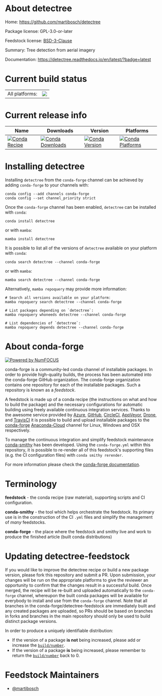About detectree
===============

Home: https://github.com/martibosch/detectree

Package license: GPL-3.0-or-later

Feedstock license: [BSD-3-Clause](https://github.com/conda-forge/detectree-feedstock/blob/main/LICENSE.txt)

Summary: Tree detection from aerial imagery

Documentation: https://detectree.readthedocs.io/en/latest/?badge=latest

Current build status
====================


<table><tr><td>All platforms:</td>
    <td>
      <a href="https://dev.azure.com/conda-forge/feedstock-builds/_build/latest?definitionId=13040&branchName=main">
        <img src="https://dev.azure.com/conda-forge/feedstock-builds/_apis/build/status/detectree-feedstock?branchName=main">
      </a>
    </td>
  </tr>
</table>

Current release info
====================

| Name | Downloads | Version | Platforms |
| --- | --- | --- | --- |
| [![Conda Recipe](https://img.shields.io/badge/recipe-detectree-green.svg)](https://anaconda.org/conda-forge/detectree) | [![Conda Downloads](https://img.shields.io/conda/dn/conda-forge/detectree.svg)](https://anaconda.org/conda-forge/detectree) | [![Conda Version](https://img.shields.io/conda/vn/conda-forge/detectree.svg)](https://anaconda.org/conda-forge/detectree) | [![Conda Platforms](https://img.shields.io/conda/pn/conda-forge/detectree.svg)](https://anaconda.org/conda-forge/detectree) |

Installing detectree
====================

Installing `detectree` from the `conda-forge` channel can be achieved by adding `conda-forge` to your channels with:

```
conda config --add channels conda-forge
conda config --set channel_priority strict
```

Once the `conda-forge` channel has been enabled, `detectree` can be installed with `conda`:

```
conda install detectree
```

or with `mamba`:

```
mamba install detectree
```

It is possible to list all of the versions of `detectree` available on your platform with `conda`:

```
conda search detectree --channel conda-forge
```

or with `mamba`:

```
mamba search detectree --channel conda-forge
```

Alternatively, `mamba repoquery` may provide more information:

```
# Search all versions available on your platform:
mamba repoquery search detectree --channel conda-forge

# List packages depending on `detectree`:
mamba repoquery whoneeds detectree --channel conda-forge

# List dependencies of `detectree`:
mamba repoquery depends detectree --channel conda-forge
```


About conda-forge
=================

[![Powered by
NumFOCUS](https://img.shields.io/badge/powered%20by-NumFOCUS-orange.svg?style=flat&colorA=E1523D&colorB=007D8A)](https://numfocus.org)

conda-forge is a community-led conda channel of installable packages.
In order to provide high-quality builds, the process has been automated into the
conda-forge GitHub organization. The conda-forge organization contains one repository
for each of the installable packages. Such a repository is known as a *feedstock*.

A feedstock is made up of a conda recipe (the instructions on what and how to build
the package) and the necessary configurations for automatic building using freely
available continuous integration services. Thanks to the awesome service provided by
[Azure](https://azure.microsoft.com/en-us/services/devops/), [GitHub](https://github.com/),
[CircleCI](https://circleci.com/), [AppVeyor](https://www.appveyor.com/),
[Drone](https://cloud.drone.io/welcome), and [TravisCI](https://travis-ci.com/)
it is possible to build and upload installable packages to the
[conda-forge](https://anaconda.org/conda-forge) [Anaconda-Cloud](https://anaconda.org/)
channel for Linux, Windows and OSX respectively.

To manage the continuous integration and simplify feedstock maintenance
[conda-smithy](https://github.com/conda-forge/conda-smithy) has been developed.
Using the ``conda-forge.yml`` within this repository, it is possible to re-render all of
this feedstock's supporting files (e.g. the CI configuration files) with ``conda smithy rerender``.

For more information please check the [conda-forge documentation](https://conda-forge.org/docs/).

Terminology
===========

**feedstock** - the conda recipe (raw material), supporting scripts and CI configuration.

**conda-smithy** - the tool which helps orchestrate the feedstock.
                   Its primary use is in the construction of the CI ``.yml`` files
                   and simplify the management of *many* feedstocks.

**conda-forge** - the place where the feedstock and smithy live and work to
                  produce the finished article (built conda distributions)


Updating detectree-feedstock
============================

If you would like to improve the detectree recipe or build a new
package version, please fork this repository and submit a PR. Upon submission,
your changes will be run on the appropriate platforms to give the reviewer an
opportunity to confirm that the changes result in a successful build. Once
merged, the recipe will be re-built and uploaded automatically to the
`conda-forge` channel, whereupon the built conda packages will be available for
everybody to install and use from the `conda-forge` channel.
Note that all branches in the conda-forge/detectree-feedstock are
immediately built and any created packages are uploaded, so PRs should be based
on branches in forks and branches in the main repository should only be used to
build distinct package versions.

In order to produce a uniquely identifiable distribution:
 * If the version of a package **is not** being increased, please add or increase
   the [``build/number``](https://docs.conda.io/projects/conda-build/en/latest/resources/define-metadata.html#build-number-and-string).
 * If the version of a package **is** being increased, please remember to return
   the [``build/number``](https://docs.conda.io/projects/conda-build/en/latest/resources/define-metadata.html#build-number-and-string)
   back to 0.

Feedstock Maintainers
=====================

* [@martibosch](https://github.com/martibosch/)

